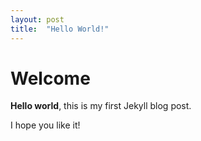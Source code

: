 ```yaml
---
layout: post
title:  "Hello World!"
---
```

# Welcome

**Hello world**, this is my first Jekyll blog post.

I hope you like it!


